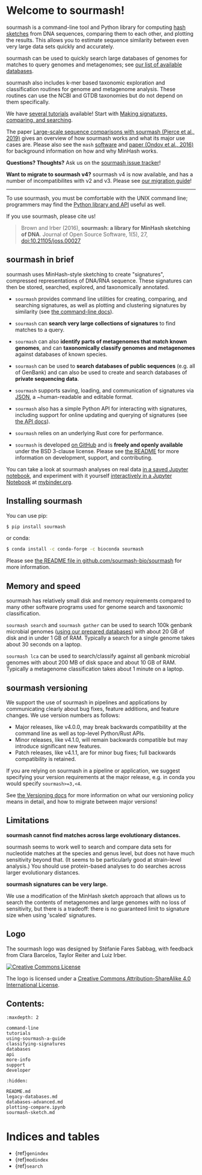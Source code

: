 # Welcome to sourmash!

sourmash is a command-line tool and Python library for computing
[hash sketches](https://en.wikipedia.org/wiki/MinHash) from DNA
sequences, comparing them to each other, and plotting the results.
This allows you to estimate sequence similarity between even very
large data sets quickly and accurately.

sourmash can be used to quickly search large databases of genomes
for matches to query genomes and metagenomes; see [our list of
available databases](databases.md).

sourmash also includes k-mer based taxonomic exploration and
classification routines for genome and metagenome analysis. These
routines can use the NCBI and GTDB taxonomies but do not depend on them
specifically.

We have [several tutorials](tutorials.md) available! Start with
[Making signatures, comparing, and searching](tutorial-basic.md).

The paper [Large-scale sequence comparisons with sourmash (Pierce et al., 2019)](https://f1000research.com/articles/8-1006)
gives an overview of how sourmash works and what its major use cases are.
Please also see the `mash` [software](http://mash.readthedocs.io/en/latest/) and
[paper (Ondov et al., 2016)](http://dx.doi.org/10.1186/s13059-016-0997-x) for
background information on how and why MinHash works.

**Questions? Thoughts?** Ask us on the [sourmash issue tracker](https://github.com/sourmash-bio/sourmash/issues/)!

**Want to migrate to sourmash v4?** sourmash v4 is now available, and
has a number of incompatibilites with v2 and v3. Please see 
[our migration guide](support.md#migrating-from-sourmash-v3x-to-sourmash-v4x)!

----

To use sourmash, you must be comfortable with the UNIX command line;
programmers may find the [Python library and API](api.md) useful as well.

If you use sourmash, please cite us!

> Brown and Irber (2016),
> **sourmash: a library for MinHash sketching of DNA**.
> Journal of Open Source Software, 1(5), 27, [doi:10.21105/joss.00027](https://joss.theoj.org/papers/3d793c6e7db683bee7c03377a4a7f3c9)

## sourmash in brief

sourmash uses MinHash-style sketching to create "signatures", compressed
representations of DNA/RNA sequence.  These signatures can then
be stored, searched, explored, and taxonomically annotated.

* `sourmash` provides command line utilities for creating, comparing,
  and searching signatures, as well as plotting and clustering
  signatures by similarity (see [the command-line docs](command-line.md)).

* `sourmash` can **search very large collections of signatures** to find matches
  to a query.

* `sourmash` can also **identify parts of metagenomes that match known genomes**,
  and can **taxonomically classify genomes and metagenomes** against databases
  of known species.

* `sourmash` can be used to **search databases of public sequences**
  (e.g. all of GenBank) and can also be used to create and search databases
  of **private sequencing data**.

* `sourmash` supports saving, loading, and communication of signatures
  via [JSON](http://www.json.org/), a ~human-readable and editable format.

* `sourmash` also has a simple Python API for interacting with signatures,
  including support for online updating and querying of signatures
  (see [the API docs](api.md)).

* `sourmash` relies on an underlying Rust core for performance.

* `sourmash` is developed [on GitHub](https://github.com/sourmash-bio/sourmash)
  and is **freely and openly available** under the BSD 3-clause license.
  Please see [the README](https://github.com/sourmash-bio/sourmash/blob/latest/README.md)
  for more information on development, support, and contributing.

You can take a look at sourmash analyses on real data
[in a saved Jupyter notebook](https://github.com/sourmash-bio/sourmash/blob/latest/doc/sourmash-examples.ipynb),
and experiment with it yourself
[interactively in a Jupyter Notebook](https://mybinder.org/v2/gh/sourmash-bio/sourmash/latest?filepath=doc%2Fsourmash-examples.ipynb)
at [mybinder.org](http://mybinder.org).

## Installing sourmash

You can use pip:
```bash
$ pip install sourmash
```

or conda:
```bash
$ conda install -c conda-forge -c bioconda sourmash
```

Please see [the README file in github.com/sourmash-bio/sourmash](https://github.com/sourmash-bio/sourmash/blob/latest/README.md)
for more information.

## Memory and speed

sourmash has relatively small disk and memory requirements compared to
many other software programs used for genome search and taxonomic
classification.

`sourmash search` and `sourmash gather` can be used to search 100k
genbank microbial genomes ([using our prepared databases](databases.md))
with about 20 GB of disk and in under 1 GB of RAM.
Typically a search for a single genome takes about 30 seconds on a laptop.

`sourmash lca` can be used to search/classify against all genbank
microbial genomes with about 200 MB of disk space and about 10 GB of
RAM. Typically a metagenome classification takes about 1 minute on a
laptop.

## sourmash versioning

We support the use of sourmash in pipelines and applications
by communicating clearly about bug fixes, feature additions, and feature
changes. We use version numbers as follows:

* Major releases, like v4.0.0, may break backwards compatibility at
  the command line as well as top-level Python/Rust APIs.
* Minor releases, like v4.1.0, will remain backwards compatible but
  may introduce significant new features.
* Patch releases, like v4.1.1, are for minor bug fixes; full backwards
  compatibility is retained.

If you are relying on sourmash in a pipeline or application, we
suggest specifying your version requirements at the major release,
e.g. in conda you would specify `sourmash>=3,<4`.

See [the Versioning docs](support.md) for more information on what our
versioning policy means in detail, and how to migrate between major
versions!

## Limitations

**sourmash cannot find matches across large evolutionary distances.**

sourmash seems to work well to search and compare data sets for
nucleotide matches at the species and genus level, but does not have much
sensitivity beyond that.  (It seems to be particularly good at
strain-level analysis.)  You should use protein-based analyses
to do searches across larger evolutionary distances.

**sourmash signatures can be very large.**

We use a modification of the MinHash sketch approach that allows us
to search the contents of metagenomes and large genomes with no loss
of sensitivity, but there is a tradeoff: there is no guaranteed limit
to signature size when using 'scaled' signatures.

## Logo

The sourmash logo was designed by Stéfanie Fares Sabbag,
with feedback from Clara Barcelos,
Taylor Reiter and Luiz Irber.

<a rel="license" href="http://creativecommons.org/licenses/by-sa/4.0/"><img
alt="Creative Commons License" style="border-width:0"
src="https://i.creativecommons.org/l/by-sa/4.0/88x31.png" /></a><br />

The logo
is licensed under a <a rel="license"
href="http://creativecommons.org/licenses/by-sa/4.0/">Creative Commons
Attribution-ShareAlike 4.0 International License</a>.

## Contents:

```{toctree}
:maxdepth: 2

command-line
tutorials
using-sourmash-a-guide
classifying-signatures
databases
api
more-info
support
developer
```


```{toctree}
:hidden:

README.md
legacy-databases.md
databases-advanced.md
plotting-compare.ipynb
sourmash-sketch.md
```

# Indices and tables

* {ref}`genindex`
* {ref}`modindex`
* {ref}`search`
